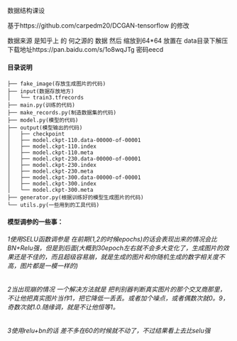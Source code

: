 数据结构课设

基于https://github.com/carpedm20/DCGAN-tensorflow 的修改

数据来源 是知乎上 的 何之源的 数据 然后 缩放到64*64 放置在 data目录下解压 下载地址https://pan.baidu.com/s/1o8wqJTg 密码eecd
#### 目录说明
```
├── fake_image(存放生成图片的代码)
├── input(数据存放地方)
│   └── train3.tfrecords
├── main.py(训练的代码)
├── make_records.py(制造数据集的代码)
├── model.py(模型的代码)
├── output(模型输出的代码)
│   ├── checkpoint
│   ├── model.ckpt-110.data-00000-of-00001
│   ├── model.ckpt-110.index
│   ├── model.ckpt-110.meta
│   ├── model.ckpt-230.data-00000-of-00001
│   ├── model.ckpt-230.index
│   ├── model.ckpt-230.meta
│   ├── model.ckpt-300.data-00000-of-00001
│   ├── model.ckpt-300.index
│   └── model.ckpt-300.meta
├── generator.py(根据训练好的模型生成图片的代码)
└── utils.py(一些用到的工具代码)
```

#### 模型调参的一些事：
###### 1使用SELU函数调参是 在前期(1,2的时候epochs)的话会表现出来的情况会比 BN+Relu强，但是到后面(大概到30epoch左右就不会多大变化了，生成图片的效果还是不佳的，而且超级容易崩，就是生成的图片和你随机生成的数字相关度不高，图片都是一模一样的)
###### 2当出现崩的情况 一个解决方法就是 把判别器判断真实图片的那个交叉商那里，不让他把真实图片当作1，把它降低一丢丢。或者加个噪点，或者偶数次就0。9，奇数次就1.0.随缘调，就是不让他恒等1。
###### 3使用relu+bn的话 差不多在60的时候就不动了，不过结果看上去比selu强


